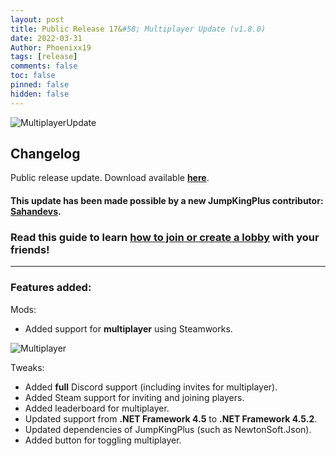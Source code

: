 ```yaml
---
layout: post
title: Public Release 17&#58; Multiplayer Update (v1.8.0)
date: 2022-03-31
Author: Phoenixx19
tags: [release]
comments: false
toc: false
pinned: false
hidden: false
---
```


![MultiplayerUpdate](https://github.com/JumpKingPlus/JumpKingPlus.github.io/raw/www/images/Banner180.png)

## Changelog

Public release update.
Download available [**here**](https://github.com/JumpKingPlus/JumpKingPlus/releases/tag/v1.8.0). <!-- more -->

#### This update has been made possible by a new JumpKingPlus contributor: [**Sahandevs**](https://twitter.com/sahandevs).

### Read this guide to learn [how to join or create a lobby](/multiplayer-guide) with your friends!

<hr>

### Features added:
Mods:
- Added support for **multiplayer** using Steamworks.

![Multiplayer](https://user-images.githubusercontent.com/1113944/161123989-d0907a38-b233-428a-aa86-57657ff116a1.png)

Tweaks:
- Added **full** Discord support (including invites for multiplayer).
- Added Steam support for inviting and joining players. 
- Added leaderboard for multiplayer.
- Updated support from **.NET Framework 4.5** to **.NET Framework 4.5.2**. 
- Updated dependencies of JumpKingPlus (such as NewtonSoft.Json).
- Added button for toggling multiplayer.
